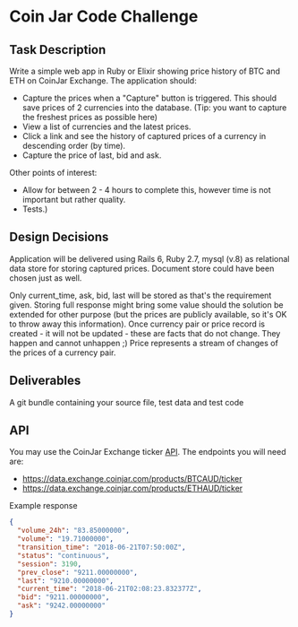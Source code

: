 # Coin Jar Code Challenge

## Task Description
Write a simple web app in Ruby or Elixir showing price history of BTC and ETH on CoinJar Exchange. The application should:

- Capture the prices when a "Capture" button is triggered. This should save prices of 2 currencies into the database. (Tip: you want to capture the freshest prices as possible here)
- View a list of currencies and the latest prices.
- Click a link and see the history of captured prices of a currency in descending
order (by time).
- Capture the price of last, bid and ask.

Other points of interest:
- Allow for between 2 - 4 hours to complete this, however time is not important but rather quality.
- Tests.)

## Design Decisions
Application will be delivered using Rails 6, Ruby 2.7, mysql (v.8) as relational data store for storing captured prices.
Document store could have been chosen just as well.

Only current_time, ask, bid, last will be stored as that's the requirement given. Storing full response might bring some value should the solution be extended for other purpose (but the prices are publicly available, so it's OK to throw away this information).
Once currency pair or price record is created - it will not be updated - these are facts that do not change. They happen and cannot unhappen ;)
Price represents a stream of changes of the prices of a currency pair.


## Deliverables
A git bundle containing your source file, test data and test code

## API
You may use the CoinJar Exchange ticker [API](https://docs.exchange.coinjar.com/data-api/).
The endpoints you will need are:
- https://data.exchange.coinjar.com/products/BTCAUD/ticker
- https://data.exchange.coinjar.com/products/ETHAUD/ticker

Example response

```json
{
  "volume_24h": "83.85000000",
  "volume": "19.71000000",
  "transition_time": "2018-06-21T07:50:00Z",
  "status": "continuous",
  "session": 3190,
  "prev_close": "9211.00000000",
  "last": "9210.00000000",
  "current_time": "2018-06-21T02:08:23.832377Z",
  "bid": "9211.00000000",
  "ask": "9242.00000000"
}
```